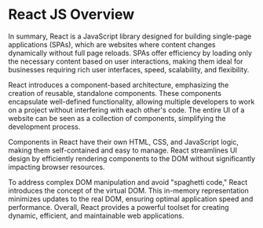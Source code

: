 # React JS Overview

In summary, React is a JavaScript library designed for building single-page applications (SPAs), which are websites where content changes dynamically without full page reloads. SPAs offer efficiency by loading only the necessary content based on user interactions, making them ideal for businesses requiring rich user interfaces, speed, scalability, and flexibility.

React introduces a component-based architecture, emphasizing the creation of reusable, standalone components. These components encapsulate well-defined functionality, allowing multiple developers to work on a project without interfering with each other's code. The entire UI of a website can be seen as a collection of components, simplifying the development process.

Components in React have their own HTML, CSS, and JavaScript logic, making them self-contained and easy to manage. React streamlines UI design by efficiently rendering components to the DOM without significantly impacting browser resources.

To address complex DOM manipulation and avoid "spaghetti code," React introduces the concept of the virtual DOM. This in-memory representation minimizes updates to the real DOM, ensuring optimal application speed and performance. Overall, React provides a powerful toolset for creating dynamic, efficient, and maintainable web applications.